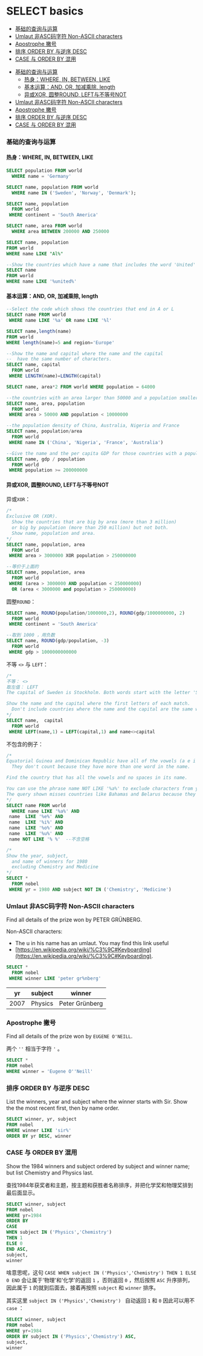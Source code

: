 # SELECT basics


<!-- @import "[TOC]" {cmd="toc" depthFrom=3 depthTo=3 orderedList=false} -->

<!-- code_chunk_output -->

- [基础的查询与运算](#基础的查询与运算)
- [Umlaut 非ASC码字符 Non-ASCII characters](#umlaut-非asc码字符-non-ascii-characters)
- [Apostrophe 撇号](#apostrophe-撇号)
- [排序 ORDER BY 与逆序 DESC](#排序-order-by-与逆序-desc)
- [CASE 与 ORDER BY 混用](#case-与-order-by-混用)

<!-- /code_chunk_output -->


<!-- @import "[TOC]" {cmd="toc" depthFrom=3 depthTo=6 orderedList=false} -->

<!-- code_chunk_output -->

- [基础的查询与运算](#基础的查询与运算)
  - [热身：WHERE, IN, BETWEEN, LIKE](#热身where-in-between-like)
  - [基本运算：AND, OR, 加减乘除, length](#基本运算and-or-加减乘除-length)
  - [异或XOR, 圆整ROUND, LEFT与不等号NOT](#异或xor-圆整round-left与不等号not)
- [Umlaut 非ASC码字符 Non-ASCII characters](#umlaut-非asc码字符-non-ascii-characters)
- [Apostrophe 撇号](#apostrophe-撇号)
- [排序 ORDER BY 与逆序 DESC](#排序-order-by-与逆序-desc)
- [CASE 与 ORDER BY 混用](#case-与-order-by-混用)

<!-- /code_chunk_output -->


### 基础的查询与运算

#### 热身：WHERE, IN, BETWEEN, LIKE

```sql
SELECT population FROM world
  WHERE name = 'Germany'

SELECT name, population FROM world
  WHERE name IN ('Sweden', 'Norway', 'Denmark');

SELECT name, population
  FROM world
 WHERE continent = 'South America'

SELECT name, area FROM world
  WHERE area BETWEEN 200000 AND 250000

SELECT name, population
FROM world
WHERE name LIKE "Al%"

--Show the countries which have a name that includes the word 'United'
SELECT name
FROM world
WHERE name LIKE '%united%'
```

#### 基本运算：AND, OR, 加减乘除, length

```sql
--Select the code which shows the countries that end in A or L
SELECT name FROM world
 WHERE name LIKE '%a' OR name LIKE '%l'

SELECT name,length(name)
FROM world
WHERE length(name)=5 and region='Europe'

--Show the name and capital where the name and the capital
--  have the same number of characters.
SELECT name, capital
  FROM world
 WHERE LENGTH(name)=LENGTH(capital)

SELECT name, area*2 FROM world WHERE population = 64000

--the countries with an area larger than 50000 and a population smaller than 10000000
SELECT name, area, population
  FROM world
 WHERE area > 50000 AND population < 10000000

--the population density of China, Australia, Nigeria and France
SELECT name, population/area
  FROM world
 WHERE name IN ('China', 'Nigeria', 'France', 'Australia')

--Give the name and the per capita GDP for those countries with a population of at least 200 million.
SELECT name, gdp / population
  FROM world
 WHERE population >= 200000000
```

#### 异或XOR, 圆整ROUND, LEFT与不等号NOT

异或`XOR`：

```sql
/*
Exclusive OR (XOR).
  Show the countries that are big by area (more than 3 million)
  or big by population (more than 250 million) but not both.
  Show name, population and area.
*/
SELECT name, population, area
  FROM world
 WHERE area > 3000000 XOR population > 250000000

--等价于上面的
SELECT name, population, area
  FROM world
 WHERE (area > 3000000 AND population < 250000000)
  OR (area < 3000000 and population > 250000000)
```

圆整`ROUND`：

```sql
SELECT name, ROUND(population/1000000,2), ROUND(gdp/1000000000, 2)
  FROM world
 WHERE continent = 'South America'

--取到 1000 ，用负数
SELECT name, ROUND(gdp/population, -3)
  FROM world
 WHERE gdp > 1000000000000
```

不等 `<>` 与 `LEFT`：

```sql
/*
不等： <>
取左值： LEFT
The capital of Sweden is Stockholm. Both words start with the letter 'S'.

Show the name and the capital where the first letters of each match.
  Don't include countries where the name and the capital are the same word.
*/
SELECT name,  capital
  FROM world
 WHERE LEFT(name,1) = LEFT(capital,1) and name<>capital
```

不包含的例子：
```sql
/*
Equatorial Guinea and Dominican Republic have all of the vowels (a e i o u) in the name.
  They don't count because they have more than one word in the name.

Find the country that has all the vowels and no spaces in its name.

You can use the phrase name NOT LIKE '%a%' to exclude characters from your results.
The query shown misses countries like Bahamas and Belarus because they contain at least one 'a'
*/
SELECT name FROM world
  WHERE name LIKE '%a%' AND 
 name  LIKE '%e%' AND 
 name  LIKE '%i%' AND 
 name  LIKE '%o%' AND 
 name  LIKE '%u%' AND 
 name NOT LIKE '% %'  --不含空格

/*
Show the year, subject,
  and name of winners for 1980
  excluding Chemistry and Medicine
*/
SELECT *
  FROM nobel
 WHERE yr = 1980 AND subject NOT IN ('Chemistry', 'Medicine')
```

### Umlaut 非ASC码字符 Non-ASCII characters

Find all details of the prize won by PETER GRÜNBERG.

Non-ASCII characters:
- The u in his name has an umlaut. You may find this link useful
- [https://en.wikipedia.org/wiki/%C3%9C#Keyboarding](https://en.wikipedia.org/wiki/%C3%9C#Keyboarding).

```sql
SELECT *
  FROM nobel
 WHERE winner LIKE 'peter gr%nberg'
```

|yr|subject|winner|
|---|---|---|
|2007|Physics|Peter Grünberg|

### Apostrophe 撇号

Find all details of the prize won by `EUGENE O'NEILL`.

两个 `''` 相当于字符 `'` 。

```sql
SELECT *
FROM nobel
WHERE winner = 'Eugene O''Neill'
```

### 排序 ORDER BY 与逆序 DESC

List the winners, year and subject where the winner starts with Sir. Show the the most recent first, then by name order.

```sql
SELECT winner, yr, subject
FROM nobel
WHERE winner LIKE 'sir%'
ORDER BY yr DESC, winner
```

### CASE 与 ORDER BY 混用

Show the 1984 winners and subject ordered by subject and winner name; but list Chemistry and Physics last.

查找1984年获奖者和主题，按主题和获胜者名称排序，并把化学奖和物理奖排到最后面显示。

```sql
SELECT winner, subject
FROM nobel
WHERE yr=1984
ORDER BY
CASE
WHEN subject IN ('Physics','Chemistry')
THEN 1
ELSE 0
END ASC,
subject,
winner
```

啥意思呢，这句 `CASE WHEN subject IN ('Physics','Chemistry') THEN 1 ELSE 0 END` 会让属于'物理'和'化学'的返回 `1` ，否则返回 `0` ，然后按照 `ASC` 升序排列，因此属于 `1` 的就到后面去，接着再按照 `subject` 和 `winner` 排序。

其实这里 `subject IN ('Physics','Chemistry') ` 自动返回 `1` 和 `0` 因此可以用不 `case` ：

```sql
SELECT winner, subject
FROM nobel
WHERE yr=1984
ORDER BY subject IN ('Physics','Chemistry') ASC,
subject,
winner
```
